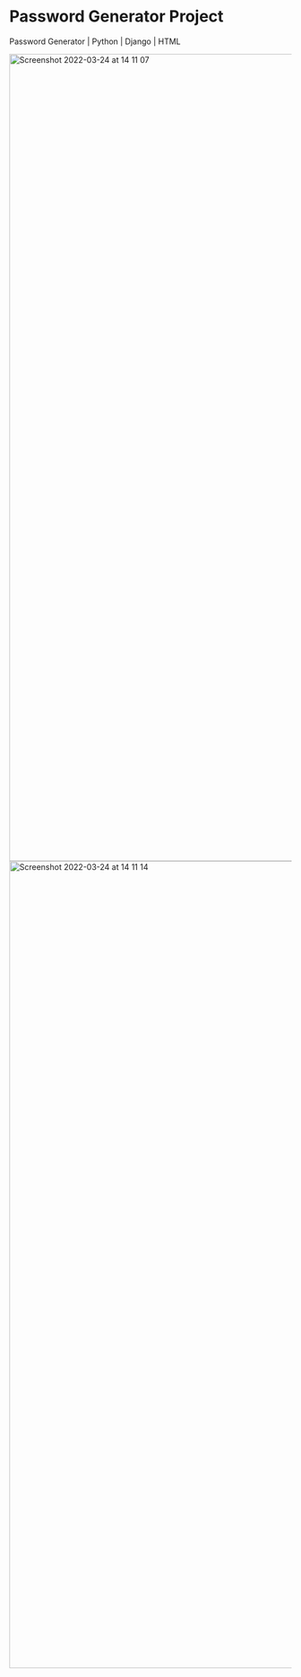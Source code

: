 # Password Generator Project
Password Generator | Python | Django | HTML

<img width="1440" alt="Screenshot 2022-03-24 at 14 11 07" src="https://user-images.githubusercontent.com/52933914/159935024-25c00429-8bb1-4c55-ad5e-9dedb71c803c.png">


<img width="1440" alt="Screenshot 2022-03-24 at 14 11 14" src="https://user-images.githubusercontent.com/52933914/159935042-160ca27b-beb3-471c-a922-1df253c851d5.png">
